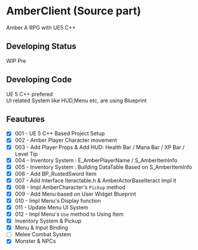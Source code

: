 # AmberClient (Source part)
Amber A RPG with UE5 C++

## Developing Status
WIP Pre

## Developing Code
UE 5 C++ prefered  
UI related System like HUD,Menu etc, are using Blueprint 

## Feautures
- [x] 001 - UE 5 C++ Based Project Setup
- [x] 002 - Amber Player Character movement
- [x] 003 - Add Player Props & Add HUD: Health Bar / Mana Bar / XP Bar / Level Tip
- [x] 004 - Inventory System : E_AmberPlayerName / S_AmberItemInfo
- [x] 005 - Inventory System : Building DataTable Based on S_AmberItemInfo
- [x] 006 - Add BP_RustedSword Item
- [x] 007 - Add Interface Iteractable.h & AmberActorBaseIteract impl it
- [x] 008 - Impl AmberCharacter's `Pickup` method
- [x] 009 - Add Menu based on User Widget Blueprint
- [x] 010 - Impl Menu's Display function
- [x] 011 - Update Menu UI System
- [x] 012 - Impl Menu's `Use` method to Using Item
- [x] Inventory System & Pickup
- [x] Menu & Input Binding
- [ ] Melee Combat System
- [x] Monster & NPCs
